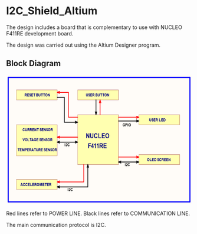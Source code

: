 # I2C_Shield_Altium
 The design includes a board that is complementary to use with NUCLEO F411RE development board.

 The design was carried out using the Altium Designer program.

## Block Diagram

<p align="left">
  <img width="600" height="350" src="https://raw.githubusercontent.com/kurtasli/I2C_Shield_Altium/refs/heads/main/Project%20Outputs%20for%20I2C_Shield/block_diagram.png">
</p>

Red lines refer to POWER LINE.
Black lines refer to COMMUNICATION LINE.

The main communication protocol is I2C. 
